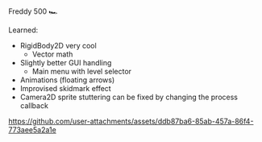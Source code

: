 Freddy 500 🏎

Learned:
- RigidBody2D very cool
  - Vector math
- Slightly better GUI handling
  - Main menu with level selector
- Animations (floating arrows)
- Improvised skidmark effect
- Camera2D sprite stuttering can be fixed by changing the process callback

https://github.com/user-attachments/assets/ddb87ba6-85ab-457a-86f4-773aee5a2a1e
